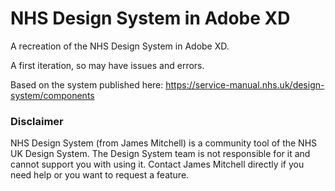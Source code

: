 # NHS Design System in Adobe XD

A recreation of the NHS Design System in Adobe XD.

A first iteration, so may have issues and errors.

Based on the system published here: https://service-manual.nhs.uk/design-system/components

### Disclaimer

NHS Design System (from James Mitchell) is a community tool of the NHS UK Design System. The Design System team is not responsible for it and cannot support you with using it. Contact James Mitchell directly if you need help or you want to request a feature.